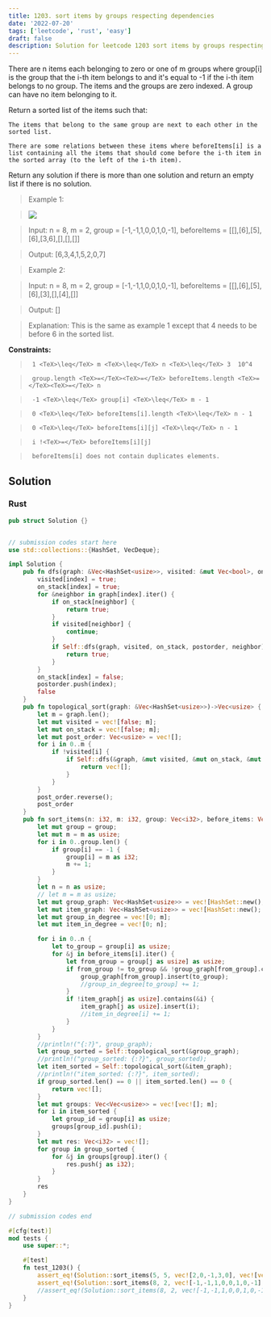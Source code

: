 ```yaml
---
title: 1203. sort items by groups respecting dependencies
date: '2022-07-20'
tags: ['leetcode', 'rust', 'easy']
draft: false
description: Solution for leetcode 1203 sort items by groups respecting dependencies
---
```


 

  There are n items each belonging to zero or one of m groups where group[i] is the group that the i-th item belongs to and it's equal to -1 if the i-th item belongs to no group. The items and the groups are zero indexed. A group can have no item belonging to it.

  Return a sorted list of the items such that:

  

  	The items that belong to the same group are next to each other in the sorted list.

  	There are some relations between these items where beforeItems[i] is a list containing all the items that should come before the i-th item in the sorted array (to the left of the i-th item).

  

  Return any solution if there is more than one solution and return an empty list if there is no solution.

   

 >   Example 1:

 >   ![](https://assets.leetcode.com/uploads/2019/09/11/1359_ex1.png)

  

 >   Input: n <TeX>=</TeX> 8, m <TeX>=</TeX> 2, group <TeX>=</TeX> [-1,-1,1,0,0,1,0,-1], beforeItems <TeX>=</TeX> [[],[6],[5],[6],[3,6],[],[],[]]

 >   Output: [6,3,4,1,5,2,0,7]

  

 >   Example 2:

  

 >   Input: n <TeX>=</TeX> 8, m <TeX>=</TeX> 2, group <TeX>=</TeX> [-1,-1,1,0,0,1,0,-1], beforeItems <TeX>=</TeX> [[],[6],[5],[6],[3],[],[4],[]]

 >   Output: []

 >   Explanation: This is the same as example 1 except that 4 needs to be before 6 in the sorted list.

  

   

  **Constraints:**

  

 >   	1 <TeX>\leq</TeX> m <TeX>\leq</TeX> n <TeX>\leq</TeX> 3  10^4

 >   	group.length <TeX>=</TeX><TeX>=</TeX> beforeItems.length <TeX>=</TeX><TeX>=</TeX> n

 >   	-1 <TeX>\leq</TeX> group[i] <TeX>\leq</TeX> m - 1

 >   	0 <TeX>\leq</TeX> beforeItems[i].length <TeX>\leq</TeX> n - 1

 >   	0 <TeX>\leq</TeX> beforeItems[i][j] <TeX>\leq</TeX> n - 1

 >   	i !<TeX>=</TeX> beforeItems[i][j]

 >   	beforeItems[i] does not contain duplicates elements.


## Solution
### Rust
```rust
pub struct Solution {}


// submission codes start here
use std::collections::{HashSet, VecDeque};

impl Solution {
    pub fn dfs(graph: &Vec<HashSet<usize>>, visited: &mut Vec<bool>, on_stack: &mut Vec<bool>, postorder: &mut Vec<usize>, index: usize) -> bool {
        visited[index] = true;
        on_stack[index] = true;
        for &neighbor in graph[index].iter() {
            if on_stack[neighbor] {
                return true;
            }
            if visited[neighbor] {
                continue;
            }
            if Self::dfs(graph, visited, on_stack, postorder, neighbor) {
                return true;
            }
        }
        on_stack[index] = false;
        postorder.push(index);
        false
    }
    pub fn topological_sort(graph: &Vec<HashSet<usize>>)->Vec<usize> {
        let m = graph.len();
        let mut visited = vec![false; m];
        let mut on_stack = vec![false; m];
        let mut post_order: Vec<usize> = vec![];
        for i in 0..m {
            if !visited[i] {
                if Self::dfs(&graph, &mut visited, &mut on_stack, &mut post_order, i) {
                    return vec![];
                }
            }
        }
        post_order.reverse();
        post_order
    }
    pub fn sort_items(n: i32, m: i32, group: Vec<i32>, before_items: Vec<Vec<i32>>) -> Vec<i32> {
        let mut group = group;
        let mut m = m as usize;
        for i in 0..group.len() {
            if group[i] == -1 {
                group[i] = m as i32;
                m += 1;
            }
        }
        let n = n as usize;
        // let m = m as usize;
        let mut group_graph: Vec<HashSet<usize>> = vec![HashSet::new(); m];
        let mut item_graph: Vec<HashSet<usize>> = vec![HashSet::new(); n];
        let mut group_in_degree = vec![0; m];
        let mut item_in_degree = vec![0; n];

        for i in 0..n {
            let to_group = group[i] as usize;
            for &j in before_items[i].iter() {
                let from_group = group[j as usize] as usize;
                if from_group != to_group && !group_graph[from_group].contains(&to_group) {
                    group_graph[from_group].insert(to_group);
                    //group_in_degree[to_group] += 1;
                }
                if !item_graph[j as usize].contains(&i) {
                    item_graph[j as usize].insert(i);
                    //item_in_degree[i] += 1;
                }
            }
        }
        //println!("{:?}", group_graph);
        let group_sorted = Self::topological_sort(&group_graph);
        //println!("group_sorted: {:?}", group_sorted);
        let item_sorted = Self::topological_sort(&item_graph);
        //println!("item_sorted: {:?}", item_sorted);
        if group_sorted.len() == 0 || item_sorted.len() == 0 {
            return vec![];
        }
        let mut groups: Vec<Vec<usize>> = vec![vec![]; m];
        for i in item_sorted {
            let group_id = group[i] as usize;
            groups[group_id].push(i);            
        }
        let mut res: Vec<i32> = vec![];
        for group in group_sorted {
            for &j in groups[group].iter() {
                res.push(j as i32);
            }
        }
        res
    }
}

// submission codes end

#[cfg(test)]
mod tests {
    use super::*;

    #[test]
    fn test_1203() {
        assert_eq!(Solution::sort_items(5, 5, vec![2,0,-1,3,0], vec![vec![2,1,3],vec![2,4],vec![],vec![],vec![]]), vec![3,2,4,1,0]);
        assert_eq!(Solution::sort_items(8, 2, vec![-1,-1,1,0,0,1,0,-1], vec![vec![],vec![6],vec![5],vec![6],vec![3,6],vec![],vec![],vec![]]), vec![7, 6, 3, 4, 5, 2, 1, 0]);
        //assert_eq!(Solution::sort_items(8, 2, vec![-1,-1,1,0,0,1,0,-1], vec![vec![],vec![6],vec![5],vec![6],vec![3],vec![],vec![4],vec![]]), vec![]);
    }
}

```
